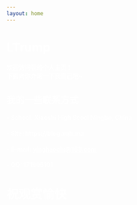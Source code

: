 ```yaml
---
layout: home
---
```

<h1><font color=white>LTrump</font></h1>

<h4><font color=white>欢迎访问我的个人主页！<br>下面向你介绍一下我自己吧~</font></h4>

<!-- slide -->

<h2><font color=white>我的一些联系方式</font></h2>

<h4><font color=white>- School: Xiaoshi High Scool Ningbo, China</font></h4>
<h4><font color=white>- Site: <strong><a href="https://blog.xqh.ma" style="Color: #FFFFFF">https://blog.xqh.ma</a></strong></font></h4>

<!-- slide vertical=true -->

<h4><font color=white>- E-mail: <strong><a href="mailto:yinghaochi@163.com" style="Color: #FFFFFF">yinghaochi@163.com</a></strong></font></h4>
<h4><font color=white>- QQ: 171905101</font></h4>

<!-- slide -->

<h1><font color=white>祝观赏愉快</font></h1>
